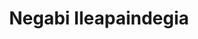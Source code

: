 ---
title: "Negabi Ileapaindegia"
url: /soraluze-placencia-de-las-armas/negabi-ileapaindegia/
shop: Friseur
---